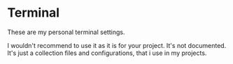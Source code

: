 # Terminal

These are my personal terminal settings.

I wouldn't recommend to use it as it is for your project. It's not documented.
It's just a collection files and configurations, that i use in my projects.
